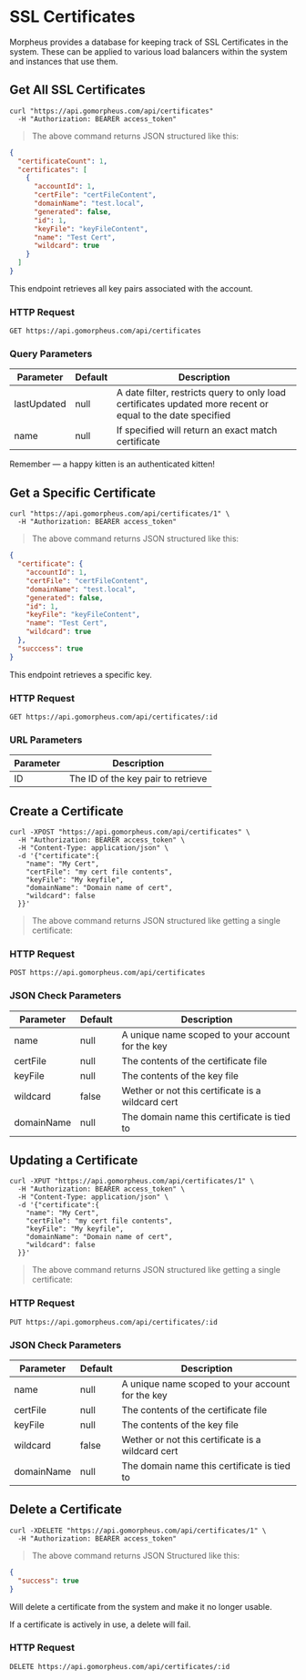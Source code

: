# SSL Certificates

Morpheus provides a database for keeping track of SSL Certificates in the system. These can be applied to various load balancers within the system and instances that use them.

## Get All SSL Certificates

```shell
curl "https://api.gomorpheus.com/api/certificates"
  -H "Authorization: BEARER access_token"
```

> The above command returns JSON structured like this:

```json
{
  "certificateCount": 1,
  "certificates": [
    {
      "accountId": 1,
      "certFile": "certFileContent",
      "domainName": "test.local",
      "generated": false,
      "id": 1,
      "keyFile": "keyFileContent",
      "name": "Test Cert",
      "wildcard": true
    }
  ]
}
```

This endpoint retrieves all key pairs associated with the account.

### HTTP Request

`GET https://api.gomorpheus.com/api/certificates`

### Query Parameters

Parameter | Default | Description
--------- | ------- | -----------
lastUpdated | null | A date filter, restricts query to only load certificates updated more recent or equal to the date specified
name | null | If specified will return an exact match certificate


<aside class="success">
Remember — a happy kitten is an authenticated kitten!
</aside>

## Get a Specific Certificate


```shell
curl "https://api.gomorpheus.com/api/certificates/1" \
  -H "Authorization: BEARER access_token"
```

> The above command returns JSON structured like this:

```json
{
  "certificate": {
    "accountId": 1,
    "certFile": "certFileContent",
    "domainName": "test.local",
    "generated": false,
    "id": 1,
    "keyFile": "keyFileContent",
    "name": "Test Cert",
    "wildcard": true
  },
  "succcess": true
}
```

This endpoint retrieves a specific key.


### HTTP Request

`GET https://api.gomorpheus.com/api/certificates/:id`

### URL Parameters

Parameter | Description
--------- | -----------
ID | The ID of the key pair to retrieve

## Create a Certificate

```shell
curl -XPOST "https://api.gomorpheus.com/api/certificates" \
  -H "Authorization: BEARER access_token" \
  -H "Content-Type: application/json" \
  -d '{"certificate":{
    "name": "My Cert",
    "certFile": "my cert file contents",
    "keyFile": "My keyfile",
    "domainName": "Domain name of cert",
    "wildcard": false
  }}'
```

> The above command returns JSON structured like getting a single certificate: 

### HTTP Request

`POST https://api.gomorpheus.com/api/certificates`

### JSON Check Parameters

Parameter | Default | Description
--------- | ------- | -----------
name      | null | A unique name scoped to your account for the key
certFile | null | The contents of the certificate file
keyFile | null | The contents of the key file
wildcard | false | Wether or not this certificate is a wildcard cert
domainName | null | The domain name this certificate is tied to

## Updating a Certificate

```shell
curl -XPUT "https://api.gomorpheus.com/api/certificates/1" \
  -H "Authorization: BEARER access_token" \
  -H "Content-Type: application/json" \
  -d '{"certificate":{
    "name": "My Cert",
    "certFile": "my cert file contents",
    "keyFile": "My keyfile",
    "domainName": "Domain name of cert",
    "wildcard": false
  }}'
```

> The above command returns JSON structured like getting a single certificate: 

### HTTP Request

`PUT https://api.gomorpheus.com/api/certificates/:id`

### JSON Check Parameters

Parameter | Default | Description
--------- | ------- | -----------
name      | null | A unique name scoped to your account for the key
certFile | null | The contents of the certificate file
keyFile | null | The contents of the key file
wildcard | false | Wether or not this certificate is a wildcard cert
domainName | null | The domain name this certificate is tied to

## Delete a Certificate

```shell
curl -XDELETE "https://api.gomorpheus.com/api/certificates/1" \
  -H "Authorization: BEARER access_token"
```

> The above command returns JSON Structured like this:

```json
{
  "success": true
}
```

Will delete a certificate from the system and make it no longer usable.

<aside class="warning">
If a certificate is actively in use, a delete will fail.
</aside>

### HTTP Request

`DELETE https://api.gomorpheus.com/api/certificates/:id`


